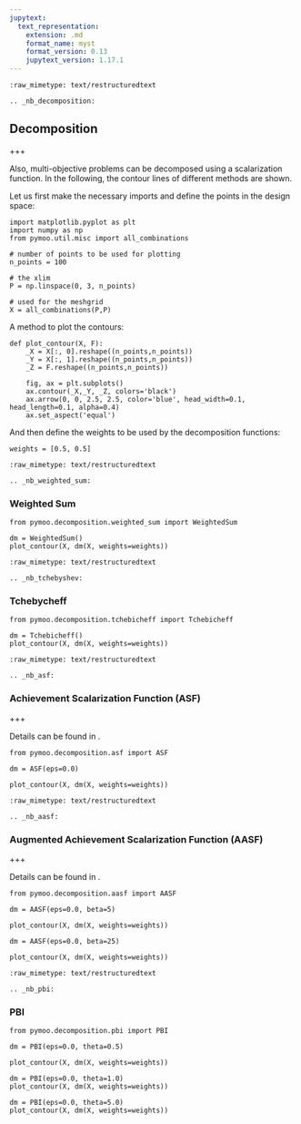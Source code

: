 ```yaml
---
jupytext:
  text_representation:
    extension: .md
    format_name: myst
    format_version: 0.13
    jupytext_version: 1.17.1
---
```


```{raw-cell}
:raw_mimetype: text/restructuredtext

.. _nb_decomposition:
```

## Decomposition

+++

Also, multi-objective problems can be decomposed using a scalarization function.
In the following, the contour lines of different methods are shown.

Let us first make the necessary imports and define the points in the design space:

```{code-cell} ipython3
import matplotlib.pyplot as plt
import numpy as np
from pymoo.util.misc import all_combinations

# number of points to be used for plotting
n_points = 100

# the xlim
P = np.linspace(0, 3, n_points)

# used for the meshgrid
X = all_combinations(P,P)
```

A method to plot the contours:

```{code-cell} ipython3
def plot_contour(X, F):
    _X = X[:, 0].reshape((n_points,n_points))
    _Y = X[:, 1].reshape((n_points,n_points))
    _Z = F.reshape((n_points,n_points))
    
    fig, ax = plt.subplots()
    ax.contour(_X,_Y, _Z, colors='black')
    ax.arrow(0, 0, 2.5, 2.5, color='blue', head_width=0.1, head_length=0.1, alpha=0.4)
    ax.set_aspect('equal')
```

And then define the weights to be used by the decomposition functions:

```{code-cell} ipython3
weights = [0.5, 0.5]
```

```{raw-cell}
:raw_mimetype: text/restructuredtext

.. _nb_weighted_sum:
```

### Weighted Sum

```{code-cell} ipython3
from pymoo.decomposition.weighted_sum import WeightedSum

dm = WeightedSum()
plot_contour(X, dm(X, weights=weights))
```

```{raw-cell}
:raw_mimetype: text/restructuredtext

.. _nb_tchebyshev:
```

### Tchebycheff

```{code-cell} ipython3
from pymoo.decomposition.tchebicheff import Tchebicheff

dm = Tchebicheff()
plot_contour(X, dm(X, weights=weights))
```

```{raw-cell}
:raw_mimetype: text/restructuredtext

.. _nb_asf:
```

### Achievement Scalarization Function (ASF)

+++

Details can be found in <cite data-cite="asf"></cite>.

```{code-cell} ipython3
from pymoo.decomposition.asf import ASF

dm = ASF(eps=0.0)

plot_contour(X, dm(X, weights=weights))
```

```{raw-cell}
:raw_mimetype: text/restructuredtext

.. _nb_aasf:
```

### Augmented Achievement Scalarization Function (AASF)

+++

Details can be found in <cite data-cite="aasf"></cite>.

```{code-cell} ipython3
from pymoo.decomposition.aasf import AASF

dm = AASF(eps=0.0, beta=5)

plot_contour(X, dm(X, weights=weights))
```

```{code-cell} ipython3
dm = AASF(eps=0.0, beta=25)

plot_contour(X, dm(X, weights=weights))
```

```{raw-cell}
:raw_mimetype: text/restructuredtext

.. _nb_pbi:
```

### PBI

```{code-cell} ipython3
from pymoo.decomposition.pbi import PBI

dm = PBI(eps=0.0, theta=0.5)

plot_contour(X, dm(X, weights=weights))
```

```{code-cell} ipython3
dm = PBI(eps=0.0, theta=1.0)
plot_contour(X, dm(X, weights=weights))
```

```{code-cell} ipython3
dm = PBI(eps=0.0, theta=5.0)
plot_contour(X, dm(X, weights=weights))
```
